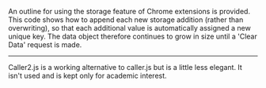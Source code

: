An outline for using the storage feature of Chrome extensions is provided.  
This code shows how to append each new storage addition (rather than overwriting), so that each 
additional value is automatically assigned a new unique key.  The data object therefore continues to grow in size until a 'Clear Data' request is made.

------------------

Caller2.js is a working alternative to caller.js but is a little less elegant.  It isn't used and is kept only for academic interest.

